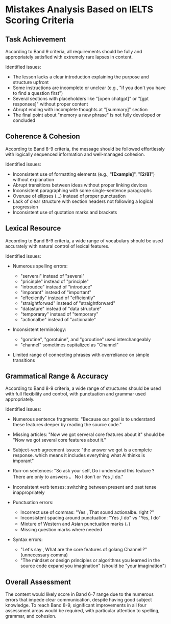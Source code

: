 # Mistakes Analysis Based on IELTS Scoring Criteria

## Task Achievement

According to Band 9 criteria, all requirements should be fully and appropriately satisfied with extremely rare lapses in content.

Identified issues:
- The lesson lacks a clear introduction explaining the purpose and structure upfront
- Some instructions are incomplete or unclear (e.g., "if you don't you have to find a question first")
- Several sections with placeholders like "[open chatgpt]" or "[gpt responses]" without proper content
- Abrupt ending with incomplete thoughts at "[summary]" section
- The final point about "memory a new phrase" is not fully developed or concluded

## Coherence & Cohesion

According to Band 8-9 criteria, the message should be followed effortlessly with logically sequenced information and well-managed cohesion.

Identified issues:
- Inconsistent use of formatting elements (e.g., "**[Example]**", "**[2/8]**") without explanation
- Abrupt transitions between ideas without proper linking devices
- Inconsistent paragraphing with some single-sentence paragraphs
- Overuse of ellipses (...) instead of proper punctuation
- Lack of clear structure with section headers not following a logical progression
- Inconsistent use of quotation marks and brackets

## Lexical Resource

According to Band 8-9 criteria, a wide range of vocabulary should be used accurately with natural control of lexical features.

Identified issues:
- Numerous spelling errors:
  - "serveral" instead of "several"
  - "pricinple" instead of "principle"
  - "introudce" instead of "introduce"
  - "imporant" instead of "important"
  - "effeciently" instead of "efficiently"
  - "straightforwad" instead of "straightforward"
  - "datasture" instead of "data structure"
  - "temporaray" instead of "temporary"
  - "actionalbe" instead of "actionable"
  
- Inconsistent terminology:
  - "gorutine", "gorotuine", and "goroutine" used interchangeably
  - "channel" sometimes capitalized as "Channel"
  
- Limited range of connecting phrases with overreliance on simple transitions

## Grammatical Range & Accuracy

According to Band 8-9 criteria, a wide range of structures should be used with full flexibility and control, with punctuation and grammar used appropriately.

Identified issues:
- Numerous sentence fragments: "Because our goal is to understand these features deeper by reading the source code."
- Missing articles: "Now we got serveral core features about it" should be "Now we got several core features about it."
- Subject-verb agreement issues: "the answer we got is a complete response. which means it includes everything what Ai thinks is imporant"
- Run-on sentences: "So ask your self, Do i understand this feature ? There are only to answers 。 No I don't or Yes ,I do."
- Inconsistent verb tenses: switching between present and past tense inappropriately
- Punctuation errors:
  - Incorrect use of commas: "Yes , That sound actionalbe. right ?"
  - Inconsistent spacing around punctuation: "Yes ,I do" vs "Yes, I do"
  - Mixture of Western and Asian punctuation marks (。)
  - Missing question marks where needed

- Syntax errors:
  - "Let's say , What are the core features of golang Channel ?" (unnecessary comma)
  - "The mindset or design principles or algorithms you learned in the source code expand you imagination" (should be "your imagination")

## Overall Assessment

The content would likely score in Band 6-7 range due to the numerous errors that impede clear communication, despite having good subject knowledge. To reach Band 8-9, significant improvements in all four assessment areas would be required, with particular attention to spelling, grammar, and cohesion. 